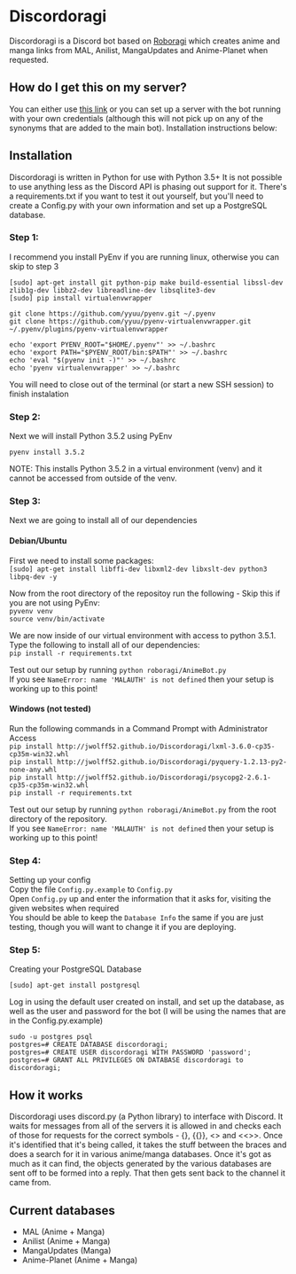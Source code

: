 # Discordoragi
Discordoragi is a Discord bot based on [Roboragi](http://github.com/Nihilate/Roboragi) which creates anime and manga links from MAL, Anilist, MangaUpdates and Anime-Planet when requested.

## How do I get this on my server?
You can either use [this link](https://discordapp.com/oauth2/authorize?client_id=334909839572598785&scope=bot&permissions=19456) or you can set up a server with the bot running with your own credentials (although this will not pick up on any of the synonyms that are added to the main bot). Installation instructions below:

## Installation
Discordoragi is written in Python for use with Python 3.5+ It is not possible to use anything less as the Discord API is phasing out support for it. There's a requirements.txt if you want to test it out yourself, but you'll need to create a Config.py with your own information and set up a PostgreSQL database.

### Step 1:
I recommend you install PyEnv if you are running linux, otherwise you can skip to step 3

```
[sudo] apt-get install git python-pip make build-essential libssl-dev zlib1g-dev libbz2-dev libreadline-dev libsqlite3-dev
[sudo] pip install virtualenvwrapper

git clone https://github.com/yyuu/pyenv.git ~/.pyenv
git clone https://github.com/yyuu/pyenv-virtualenvwrapper.git ~/.pyenv/plugins/pyenv-virtualenvwrapper

echo 'export PYENV_ROOT="$HOME/.pyenv"' >> ~/.bashrc
echo 'export PATH="$PYENV_ROOT/bin:$PATH"' >> ~/.bashrc
echo 'eval "$(pyenv init -)"' >> ~/.bashrc
echo 'pyenv virtualenvwrapper' >> ~/.bashrc
```
You will need to close out of the terminal (or start a new SSH session) to finish instalation

### Step 2:
Next we will install Python 3.5.2 using PyEnv

`pyenv install 3.5.2`

NOTE: This installs Python 3.5.2 in a virtual environment (venv) and it cannot be accessed from outside of the venv.

### Step 3:
Next we are going to install all of our dependencies

#### Debian/Ubuntu
First we need to install some packages:  
`[sudo] apt-get install libffi-dev libxml2-dev libxslt-dev python3 libpq-dev -y`

Now from the root directory of the repositoy run the following - Skip this if you are not using PyEnv:  
`pyvenv venv`  
`source venv/bin/activate`

We are now inside of our virtual environment with access to python 3.5.1.  
Type the following to install all of our dependencies:  
`pip install -r requirements.txt`  

Test out our setup by running `python roboragi/AnimeBot.py`  
If you see `NameError: name 'MALAUTH' is not defined` then your setup is working up to this point!

#### Windows (not tested)
Run the following commands in a Command Prompt with Administrator Access  
`pip install http://jwolff52.github.io/Discordoragi/lxml-3.6.0-cp35-cp35m-win32.whl`  
`pip install http://jwolff52.github.io/Discordoragi/pyquery-1.2.13-py2-none-any.whl`  
`pip install http://jwolff52.github.io/Discordoragi/psycopg2-2.6.1-cp35-cp35m-win32.whl`  
`pip install -r requirements.txt`  

Test out our setup by running `python roboragi/AnimeBot.py` from the root directory of the repository.  
If you see `NameError: name 'MALAUTH' is not defined` then your setup is working up to this point!

### Step 4:
Setting up your config  
Copy the file `Config.py.example` to `Config.py`  
Open `Config.py` up and enter the information that it asks for, visiting the given websites when required  
You should be able to keep the `Database Info` the same if you are just testing, though you will want to change it if you are deploying.

### Step 5:
Creating your PostgreSQL Database

`[sudo] apt-get install postgresql`

Log in using the default user created on install, and set up the database, as well as the user and password for the bot (I will be using the names that are in the Config.py.example)
```
sudo -u postgres psql
postgres=# CREATE DATABASE discordoragi;
postgres=# CREATE USER discordoragi WITH PASSWORD 'password';
postgres=# GRANT ALL PRIVILEGES ON DATABASE discordoragi to discordoragi;
```

## How it works

Discordoragi uses discord.py (a Python library) to interface with Discord. It waits for messages from all of the servers it is allowed in and checks each of those for requests for the correct symbols - {}, {{}}, <> and <<>>. Once it's identified that it's being called, it takes the stuff between the braces and does a search for it in various anime/manga databases. Once it's got as much as it can find, the objects generated by the various databases are sent off to be formed into a reply. That then gets sent back to the channel it came from.

## Current databases
- MAL (Anime + Manga)
- Anilist (Anime + Manga)
- MangaUpdates (Manga)
- Anime-Planet (Anime + Manga)
